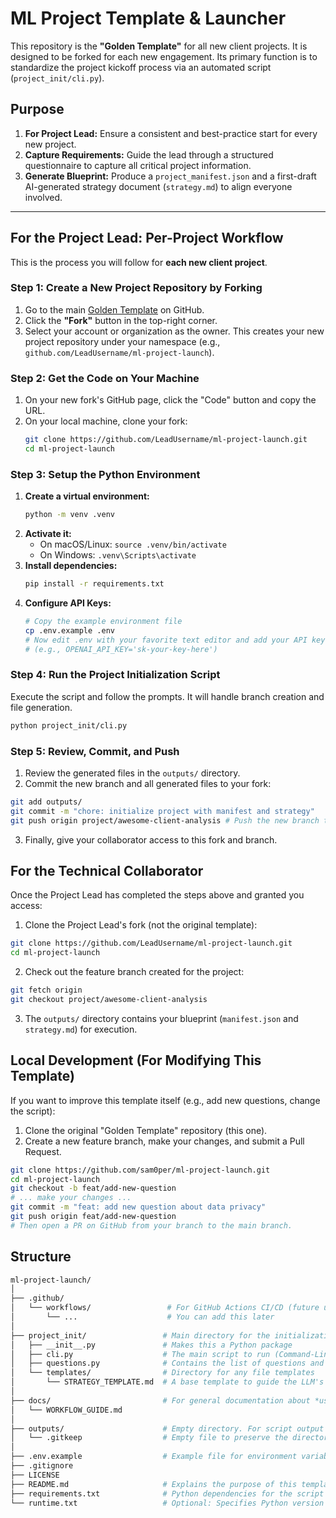 # ML Project Template & Launcher

This repository is the **"Golden Template"** for all new client projects. It is designed to be forked for each new engagement. Its primary function is to standardize the project kickoff process via an automated script (`project_init/cli.py`).

## Purpose
1.  **For Project Lead:** Ensure a consistent and best-practice start for every new project.
2.  **Capture Requirements:** Guide the lead through a structured questionnaire to capture all critical project information.
3.  **Generate Blueprint:** Produce a `project_manifest.json` and a first-draft AI-generated strategy document (`strategy.md`) to align everyone involved.

---

## For the Project Lead: Per-Project Workflow

This is the process you will follow for **each new client project**.

### Step 1: Create a New Project Repository by Forking
1.  Go to the main [Golden Template](https://github.com/sam0per/ml-project-launch.git) on GitHub.
2.  Click the **"Fork"** button in the top-right corner.
3.  Select your account or organization as the owner. This creates your new project repository under your namespace (e.g., `github.com/LeadUsername/ml-project-launch`).

### Step 2: Get the Code on Your Machine
1.  On your new fork's GitHub page, click the "Code" button and copy the URL.
2.  On your local machine, clone your fork:
    ```bash
    git clone https://github.com/LeadUsername/ml-project-launch.git
    cd ml-project-launch
    ```

### Step 3: Setup the Python Environment
1.  **Create a virtual environment:**
    ```bash
    python -m venv .venv
    ```
2.  **Activate it:**
    *   On macOS/Linux: `source .venv/bin/activate`
    *   On Windows: `.venv\Scripts\activate`
3.  **Install dependencies:**
    ```bash
    pip install -r requirements.txt
    ```
4.  **Configure API Keys:**
    ```bash
    # Copy the example environment file
    cp .env.example .env
    # Now edit .env with your favorite text editor and add your API key
    # (e.g., OPENAI_API_KEY='sk-your-key-here')
    ```

### Step 4: Run the Project Initialization Script
Execute the script and follow the prompts. It will handle branch creation and file generation.
```bash
python project_init/cli.py
```

### Step 5: Review, Commit, and Push
1. Review the generated files in the `outputs/` directory.
2. Commit the new branch and all generated files to your fork:
```bash
git add outputs/
git commit -m "chore: initialize project with manifest and strategy"
git push origin project/awesome-client-analysis # Push the new branch the script created
```
3. Finally, give your collaborator access to this fork and branch.

## For the Technical Collaborator
Once the Project Lead has completed the steps above and granted you access:
1. Clone the Project Lead's fork (not the original template):
```bash
git clone https://github.com/LeadUsername/ml-project-launch.git
cd ml-project-launch
```
2. Check out the feature branch created for the project:
```bash
git fetch origin
git checkout project/awesome-client-analysis
```
3. The `outputs/` directory contains your blueprint (`manifest.json` and `strategy.md`) for execution.

## Local Development (For Modifying This Template)
If you want to improve this template itself (e.g., add new questions, change the script):
1. Clone the original "Golden Template" repository (this one).
2. Create a new feature branch, make your changes, and submit a Pull Request.
```bash
git clone https://github.com/sam0per/ml-project-launch.git
cd ml-project-launch
git checkout -b feat/add-new-question
# ... make your changes ...
git commit -m "feat: add new question about data privacy"
git push origin feat/add-new-question
# Then open a PR on GitHub from your branch to the main branch.
```

## Structure
```bash
ml-project-launch/
│
├── .github/
│   └── workflows/                 # For GitHub Actions CI/CD (future use)
│       └── ...                    # You can add this later
│
├── project_init/                 # Main directory for the initialization script
│   ├── __init__.py               # Makes this a Python package
│   ├── cli.py                    # The main script to run (Command-Line Interface)
│   ├── questions.py              # Contains the list of questions and structure
│   └── templates/                # Directory for any file templates
│       └── STRATEGY_TEMPLATE.md  # A base template to guide the LLM's output
│
├── docs/                         # For general documentation about *using* this workflow
│   └── WORKFLOW_GUIDE.md
│
├── outputs/                      # Empty directory. For script output (gitignored later)
│   └── .gitkeep                  # Empty file to preserve the directory in git
│
├── .env.example                  # Example file for environment variables (e.g., API keys)
├── .gitignore
├── LICENSE
├── README.md                     # Explains the purpose of this template repo
├── requirements.txt              # Python dependencies for the script
└── runtime.txt                   # Optional: Specifies Python version if deploying
```
